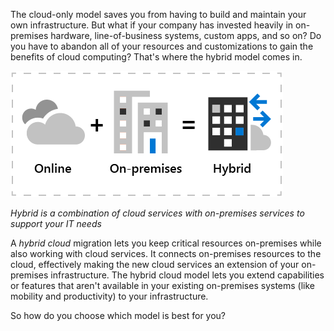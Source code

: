 The cloud-only model saves you from having to build and maintain your own infrastructure. But what if your company has invested heavily in on-premises hardware, line-of-business systems, custom apps, and so on? Do you have to abandon all of your resources and customizations to gain the benefits of cloud computing? That's where the hybrid model comes in.

![Microsoft 365 Hybrid configuration](../media/m365-hybrid-definition.png)

*Hybrid is a combination of cloud services with on-premises services to support your IT needs*

A *hybrid cloud* migration lets you keep critical resources on-premises while also working with cloud services. It connects on-premises resources to the cloud, effectively making the new cloud services an extension of your on-premises infrastructure. The hybrid cloud model lets you extend capabilities or features that aren't available in your existing on-premises systems (like mobility and productivity) to your infrastructure.

So how do you choose which model is best for you?